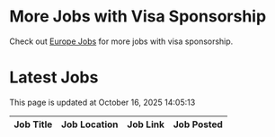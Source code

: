 # More Jobs with Visa Sponsorship

Check out [Europe Jobs](https://github.com/sureshparimi/europejobs#latest-jobs) for more jobs with visa sponsorship.

# Latest Jobs

This page is updated at October 16, 2025 14:05:13

| Job Title | Job Location | Job Link | Job Posted |
| --- | --- | --- | --- |
